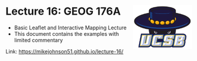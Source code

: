 # Lecture 16: GEOG 176A  <img src="img/ucsb_logo.png" width=160 height = 120 align="right" />
 
 - Basic Leaflet and Interactive Mapping Lecture
 - This document contains the examples with limited commentary
 
 Link: https://mikejohnson51.github.io/lecture-16/

